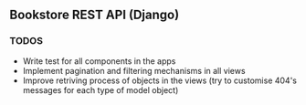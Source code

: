 ## Bookstore REST API (Django)

### TODOS

- Write test for all components in the apps
- Implement pagination and filtering mechanisms in all views
- Improve retriving process of objects in the views (try to customise 404's
messages for each type of model object)
